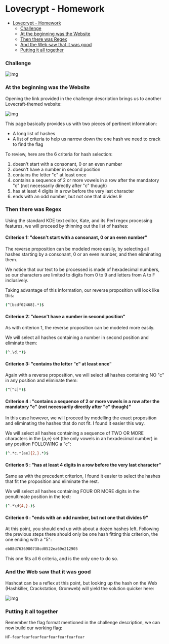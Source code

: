 # Lovecrypt - Homework

<!--ts-->

- [Lovecrypt - Homework](#Lovecrypt---Homework)
	- [Challenge](#Challenge)
	- [At the beginning was the Website](#at-the-beginning-was-the-website)
	- [Then there was Regex](#then-there-was-regex)
	- [And the Web saw that it was good](#and-the-web-saw-that-it-was-good)
	- [Putting it all together](#putting-it-all-together)
		<!--te-->

### Challenge

![img](https://cdn.discordapp.com/attachments/911345800116838420/911524250081460245/unknown.png)



### At the beginning was the Website 

Opening the link provided in the challenge description brings us to another Lovecraft-themed website:

![img](https://cdn.discordapp.com/attachments/911345800116838420/911524393212076032/unknown.png)



This page basically provides us with two pieces of pertinent information:

- A long list of hashes 
- A list of criteria to help us narrow down the one hash we need to crack to find the flag



To review, here are the 6 criteria for hash selection:

1. doesn't start with a consonant, 0 or an even number
2. doesn't have a number in second position
3. contains the letter "c" at least once
4. contains a sequence of 2 or more vowels in a row after the mandatory "c" (not necessarily directly after "c" though)
5. has at least 4 digits in a row before the very last character
6. ends with an odd number, but not one that divides 9



### Then there was Regex

Using the standard KDE text editor, Kate, and its Perl regex processing features, we will proceed by thinning out the list of hashes:



#### Criterion 1: "doesn't start with a consonant, 0 or an even number"

The reverse proposition can be modeled more easily, by selecting all hashes starting by a consonant, 0 or an even number, and then eliminating them. 

We notice that our text to be processed is made of hexadecimal numbers, so our characters are limited to digits from 0 to 9 and letters from A to F inclusively.



Taking advantage of this information, our reverse proposition will look like this:

```bash
(^[bcdf02468].*)$
```



#### Criterion 2: "doesn't have a number in second position"

As with criterion 1, the reverse proposition can be modeled more easily.

We will select all hashes containing a number in second position and eliminate them:

```bash
(^.\d.*)$
```



#### Criterion 3: "contains the letter "c" at least once"

Again with a reverse proposition, we will select all hashes containing NO "c" in any position and eliminate them:

```bash
(^[^c]*)$
```



#### Criterion 4 : "contains a sequence of 2 or more vowels in a row after the mandatory "c" (not necessarily directly after "c" though)"

In this case however, we will proceed by modelling the exact proposition and eliminating the hashes that do not fit. I found it easier this way.



We will select all hashes containing a sequence of TWO OR MORE characters in the {a,e} set (the only vowels in an hexadecimal number) in any position FOLLOWING a "c":

```bash
(^.*c.*[ae]{2,}.*)$
```



#### Criterion 5 : "has at least 4 digits in a row before the very last character"

Same as with the precedent criterion, I found it easier to select the hashes that fit the proposition and eliminate the rest.



We will select all hashes containing FOUR OR MORE digits in the penultimate position in the text:

```bash
(^.*\d{4,}.)$
```



#### Criterion 6 : "ends with an odd number, but not one that divides 9"

At this point, you should end up with about a dozen hashes left. Following the previous steps there should only be one hash fitting this criterion, the one ending with a "5":

```bash
eb88d7636980738cd0522ea69e212905
```

This one fits all 6 criteria, and is the only one to do so.





### And the Web saw that it was good

Hashcat can be a reflex at this point, but looking up the hash on the Web (Hashkiller, Crackstation, Gromweb) will yield the solution quicker here:



![img](https://cdn.discordapp.com/attachments/911345800116838420/911440771943632916/unknown.png)



### Putting it all together

Remember the flag format mentioned in the challenge description, we can now build our working flag:

```bash
HF-fearfearfearfearfearfearfearfear
```






